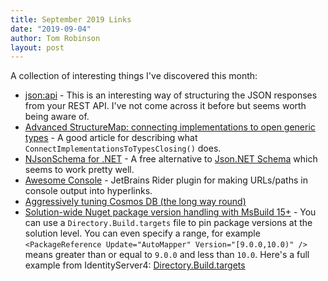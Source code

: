```yaml
---
title: September 2019 Links
date: "2019-09-04"
author: Tom Robinson
layout: post
---
```


A collection of interesting things I've discovered this month:

* [json:api](https://jsonapi.org/format/) - This is an interesting way of structuring the JSON responses from your REST API. I've not come across it before but seems worth being aware of.
* [Advanced StructureMap: connecting implementations to open generic types](https://lostechies.com/jimmybogard/2009/12/18/advanced-structuremap-connecting-implementations-to-open-generic-types/) - A good article for describing what `ConnectImplementationsToTypesClosing()` does.
* [NJsonSchema for .NET](https://github.com/RicoSuter/NJsonSchema) - A free alternative to [Json.NET Schema](https://www.newtonsoft.com/jsonschema) which seems to work pretty well.
* [Awesome Console](https://plugins.jetbrains.com/plugin/7677-awesome-console) - JetBrains Rider plugin for making URLs/paths in console output into hyperlinks.
* [Aggressively tuning Cosmos DB (the long way round)](http://blog.tdwright.co.uk/2019/06/29/aggressively-tuning-cosmos-db-the-long-way-round/)
* [Solution-wide Nuget package version handling with MsBuild 15+](https://www.strathweb.com/2018/07/solution-wide-nuget-package-version-handling-with-msbuild-15/) - You can use a `Directory.Build.targets` file to pin package versions at the solution level. You can even specify a range, for example `<PackageReference Update="AutoMapper" Version="[9.0.0,10.0)" />` means greater than or equal to `9.0.0` and less than `10.0`. Here's a full example from IdentityServer4: [Directory.Build.targets](https://github.com/IdentityServer/IdentityServer4/blob/f3049a11bfc23fc5c2e0cf61749ee4ecd058f30a/src/Directory.Build.targets#L47)